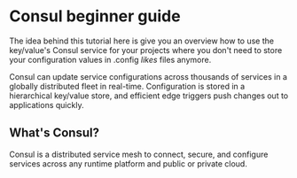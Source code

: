 # Consul beginner guide

The idea behind this tutorial here is give you an overview how to use the key/value's Consul service for your projects where you don't need to store your configuration values in .config *likes* files anymore.

Consul can update service configurations across thousands of services in a globally distributed fleet in real-time. Configuration is stored in a hierarchical key/value store, and efficient edge triggers push changes out to applications quickly.

## What's Consul?

Consul is a distributed service mesh to connect, secure, and configure services across any runtime platform and public or private cloud.
